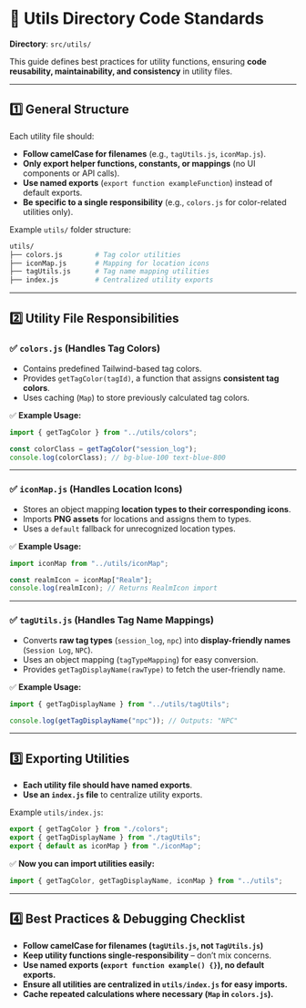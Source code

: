 # 📖 Utils Directory Code Standards
**Directory**: `src/utils/`

This guide defines best practices for utility functions, ensuring **code reusability, maintainability, and consistency** in utility files.

---

## 1️⃣ General Structure
Each utility file should:
- **Follow camelCase for filenames** (e.g., `tagUtils.js`, `iconMap.js`).
- **Only export helper functions, constants, or mappings** (no UI components or API calls).
- **Use named exports** (`export function exampleFunction`) instead of default exports.
- **Be specific to a single responsibility** (e.g., `colors.js` for color-related utilities only).

Example `utils/` folder structure:
```bash
utils/
├── colors.js        # Tag color utilities
├── iconMap.js       # Mapping for location icons
├── tagUtils.js      # Tag name mapping utilities
├── index.js         # Centralized utility exports
```

---

## 2️⃣ Utility File Responsibilities

### ✅ `colors.js` (Handles Tag Colors)
- Contains predefined Tailwind-based tag colors.
- Provides `getTagColor(tagId)`, a function that assigns **consistent tag colors**.
- Uses caching (`Map`) to store previously calculated tag colors.

✅ **Example Usage:**
```javascript
import { getTagColor } from "../utils/colors";

const colorClass = getTagColor("session_log");
console.log(colorClass); // bg-blue-100 text-blue-800
```

---

### ✅ `iconMap.js` (Handles Location Icons)
- Stores an object mapping **location types to their corresponding icons**.
- Imports **PNG assets** for locations and assigns them to types.
- Uses a `default` fallback for unrecognized location types.

✅ **Example Usage:**
```javascript
import iconMap from "../utils/iconMap";

const realmIcon = iconMap["Realm"];
console.log(realmIcon); // Returns RealmIcon import
```

---

### ✅ `tagUtils.js` (Handles Tag Name Mappings)
- Converts **raw tag types** (`session_log`, `npc`) into **display-friendly names** (`Session Log`, `NPC`).
- Uses an object mapping (`tagTypeMapping`) for easy conversion.
- Provides `getTagDisplayName(rawType)` to fetch the user-friendly name.

✅ **Example Usage:**
```javascript
import { getTagDisplayName } from "../utils/tagUtils";

console.log(getTagDisplayName("npc")); // Outputs: "NPC"
```

---

## 3️⃣ Exporting Utilities
- **Each utility file should have named exports**.
- **Use an `index.js` file** to centralize utility exports.

Example `utils/index.js`:
```javascript
export { getTagColor } from "./colors";
export { getTagDisplayName } from "./tagUtils";
export { default as iconMap } from "./iconMap";
```

✅ **Now you can import utilities easily:**
```javascript
import { getTagColor, getTagDisplayName, iconMap } from "../utils";
```

---

## 4️⃣ Best Practices & Debugging Checklist
- **Follow camelCase for filenames (`tagUtils.js`, not `TagUtils.js`)**  
- **Keep utility functions single-responsibility** – don’t mix concerns.  
- **Use named exports (`export function example() {}`), no default exports.**  
- **Ensure all utilities are centralized in `utils/index.js` for easy imports.**  
- **Cache repeated calculations where necessary (`Map` in `colors.js`).**  
